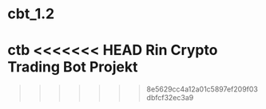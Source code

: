# cbt_1.2
ctb
<<<<<<< HEAD
Rin Crypto Trading Bot Projekt
=======
>>>>>>> 8e5629cc4a12a01c5897ef209f03dbfcf32ec3a9

